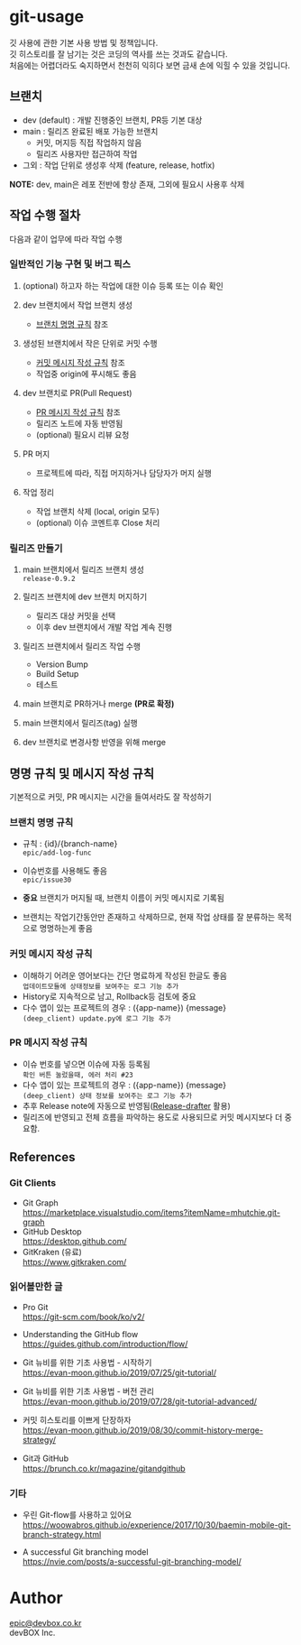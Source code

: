 # git-usage
깃 사용에 관한 기본 사용 방법 및 정책입니다.  
깃 히스토리를 잘 남기는 것은 코딩의 역사를 쓰는 것과도 같습니다.  
처음에는 어렵더라도 숙지하면서 천천히 익히다 보면 금새 손에 익힐 수 있을 것입니다. 

## 브랜치
- dev (default) : 개발 진행중인 브랜치, PR등 기본 대상
- main : 릴리즈 완료된 배포 가능한 브랜치
    - 커밋, 머지등 직접 작업하지 않음
    - 릴리즈 사용자만 접근하여 작업
- 그외 : 작업 단위로 생성후 삭제 (feature, release, hotfix)

**NOTE:** dev, main은 레포 전반에 항상 존재, 그외에 필요시 사용후 삭제


## 작업 수행 절차
다음과 같이 업무에 따라 작업 수행

### 일반적인 기능 구현 및 버그 픽스
1. (optional) 하고자 하는 작업에 대한 이슈 등록 또는 이슈 확인

2. dev 브랜치에서 작업 브랜치 생성
    - [브랜치 명명 규칙](#브랜치-명명-규칙) 참조  

3. 생성된 브랜치에서 작은 단위로 커밋 수행
    - [커밋 메시지 작성 규칙](#커밋-메시지-작성-규칙) 참조 
    - 작업중 origin에 푸시해도 좋음

4. dev 브랜치로 PR(Pull Request)
    - [PR 메시지 작성 규칙](#PR-메시지-작성-규칙) 참조 
    - 릴리즈 노트에 자동 반영됨
    - (optional) 필요시 리뷰 요청

5. PR 머지
    - 프로젝트에 따라, 직접 머지하거나 담당자가 머지 실행

6. 작업 정리
    - 작업 브랜치 삭제 (local, origin 모두)
    - (optional) 이슈 코멘트후 Close 처리


### 릴리즈 만들기
1. main 브랜치에서 릴리즈 브랜치 생성   
    ```release-0.9.2```

2. 릴리즈 브랜치에 dev 브랜치 머지하기
    - 릴리즈 대상 커밋을 선택
    - 이후 dev 브랜치에서 개발 작업 계속 진행

3. 릴리즈 브랜치에서 릴리즈 작업 수행
    - Version Bump
    - Build Setup 
    - 테스트

4. main 브랜치로 PR하거나 merge __(PR로 확정)__

5. main 브랜치에서 릴리즈(tag) 실행

6. dev 브랜치로 변경사항 반영을 위해 merge


## 명명 규칙 및 메시지 작성 규칙
기본적으로 커밋, PR 메시지는 시간을 들여서라도 잘 작성하기

### 브랜치 명명 규칙
- 규칙 : {id}/{branch-name}  
```epic/add-log-func```

- 이슈번호를 사용해도 좋음  
```epic/issue30```
- **중요** 브랜치가 머지될 때, 브랜치 이름이 커밋 메시지로 기록됨
- 브랜치는 작업기간동안만 존재하고 삭제하므로, 현재 작업 상태를 잘 분류하는 목적으로 명명하는게 좋음


### 커밋 메시지 작성 규칙
- 이해하기 어려운 영어보다는 간단 명료하게 작성된 한글도 좋음  
```업데이트모듈에 상태정보를 보여주는 로그 기능 추가```
- History로 지속적으로 남고, Rollback등 검토에 중요
- 다수 앱이 있는 프로젝트의 경우 : ({app-name}) {message}  
```(deep_client) update.py에 로그 기능 추가```

### PR 메시지 작성 규칙
- 이슈 번호를 넣으면 이슈에 자동 등록됨  
```확인 버튼 눌렀을때, 에러 처리 #23```
- 다수 앱이 있는 프로젝트의 경우 : ({app-name}) {message}  
```(deep_client) 상태 정보를 보여주는 로그 기능 추가```
- 추후 Release note에 자동으로 반영됨([Release-drafter](#https://github.com/release-drafter/release-drafter) 활용)
- 릴리즈에 반영되고 전체 흐름을 파악하는 용도로 사용되므로 커밋 메시지보다 더 중요함.

## References

### Git Clients
- Git Graph  
https://marketplace.visualstudio.com/items?itemName=mhutchie.git-graph
- GitHub Desktop  
https://desktop.github.com/
- GitKraken (유료)  
https://www.gitkraken.com/

### 읽어볼만한 글
- Pro Git  
https://git-scm.com/book/ko/v2/

- Understanding the GitHub flow  
https://guides.github.com/introduction/flow/

- Git 뉴비를 위한 기초 사용법 - 시작하기  
https://evan-moon.github.io/2019/07/25/git-tutorial/

- Git 뉴비를 위한 기초 사용법 - 버전 관리  
https://evan-moon.github.io/2019/07/28/git-tutorial-advanced/

- 커밋 히스토리를 이쁘게 단장하자   
https://evan-moon.github.io/2019/08/30/commit-history-merge-strategy/

- Git과 GitHub  
https://brunch.co.kr/magazine/gitandgithub


### 기타
- 우린 Git-flow를 사용하고 있어요  
https://woowabros.github.io/experience/2017/10/30/baemin-mobile-git-branch-strategy.html

- A successful Git branching model  
https://nvie.com/posts/a-successful-git-branching-model/


  


# Author
epic@devbox.co.kr  
devBOX Inc.
